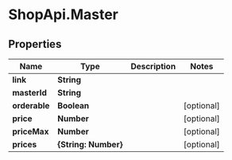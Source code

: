 # ShopApi.Master

## Properties

Name | Type | Description | Notes
------------ | ------------- | ------------- | -------------
**link** | **String** |  | 
**masterId** | **String** |  | 
**orderable** | **Boolean** |  | [optional] 
**price** | **Number** |  | [optional] 
**priceMax** | **Number** |  | [optional] 
**prices** | **{String: Number}** |  | [optional] 


